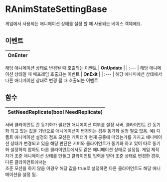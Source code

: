 # **RAnimStateSettingBase**

게임에서 사용되는 애니메이션 상태를 설정 할 때 사용되는 베이스 객체에요. 
## **이벤트**

| **OnEnter** |
| :--- |
해당 애니메이션 상태로 변경될 때 호출되는 이벤트 
| **OnUpdate** |
| :--- |
해당 애니메이션 상태일 때 매프레임 호출되는 이벤트 
| **OnExit** |
| :--- |
해당 애니미에션 상태에서 다른 애니메이션 상태로 변경 될 때 호출되는 이벤트 
## **함수**

| **SetNeedReplicate(bool NeedReplicate)** |
| :--- |
서버 클라이언트 간 동기화가 필요한 애니메이션 여부를 설정 
서버, 클라이언트 간 동기화 되고 있는 값을 기반으로 애니메이션이 변경되는 경우 동기화 설정 필요 없음. 
예) 디폴트 애니메이션 설정의 점프 모션은 캐릭터가 현재 공중에 떠있는가를 가지고 애니메이션 상태가 변경되고 있음 
해당 판단은 서버와 클라이언트가 동기화 하고 있어 따로 동기화 설정하지 않아도 다른 클라이언트에서도 같은 애니메이션 상태로 설정됨. 
게임 제작자가 조준 애니메이션 상태를 만들고 클라이언트 입력을 받아 조준 상태로 변경한 경우, 다른 클라이언트에서는  
조준 모션을 하지 않음 이경우 해당 값을 true로 설정하면 다른 클라이언트도 해당 애니메이션을 설정 됨. 

